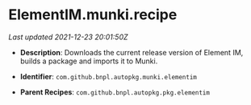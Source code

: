 # ElementIM.munki.recipe

_Last updated 2021-12-23 20:01:50Z_

- **Description**: Downloads the current release version of Element IM, builds a package and imports it to Munki.

- **Identifier**: `com.github.bnpl.autopkg.munki.elementim`

- **Parent Recipes**: `com.github.bnpl.autopkg.pkg.elementim`
